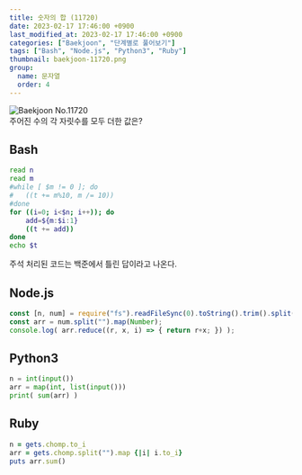 ```yaml
---
title: 숫자의 합 (11720)
date: 2023-02-17 17:46:00 +0900
last_modified_at: 2023-02-17 17:46:00 +0900
categories: ["Baekjoon", "단계별로 풀어보기"]
tags: ["Bash", "Node.js", "Python3", "Ruby"]
thumbnail: baekjoon-11720.png
group:
  name: 문자열
  order: 4
---
```


![Baekjoon No.11720](baekjoon-11720.png)  
주어진 수의 각 자릿수를 모두 더한 값은?

## Bash
```bash
read n
read m
#while [ $m != 0 ]; do
#	((t += m%10, m /= 10))
#done
for ((i=0; i<$n; i++)); do
	add=${m:$i:1}
	((t += add))
done
echo $t
```
주석 처리된 코드는 백준에서 틀린 답이라고 나온다.

## Node.js
```javascript
const [n, num] = require("fs").readFileSync(0).toString().trim().split("\n");
const arr = num.split("").map(Number);
console.log( arr.reduce((r, x, i) => { return r+x; }) );
```

## Python3
```python
n = int(input())
arr = map(int, list(input()))
print( sum(arr) )
```

## Ruby
```ruby
n = gets.chomp.to_i
arr = gets.chomp.split("").map {|i| i.to_i}
puts arr.sum()
```
